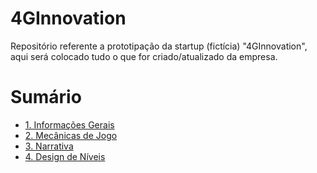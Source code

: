 # 4GInnovation
Repositório referente a prototipação da startup (fictícia) "4GInnovation", aqui será colocado tudo o que for criado/atualizado da empresa.

<h1>Sumário</h1>

- [1. Informações Gerais](https://github.com/giovannasantt/4GInnovation/wiki/1.-Informa%C3%A7%C3%B5es-Gerais)
- [2. Mecânicas de Jogo](https://github.com/giovannasantt/4GInnovation/wiki/2.-Mec%C3%A2nicas-de-Jogo)
- [3. Narrativa](https://github.com/giovannasantt/4GInnovation/wiki/3.-Narrativa)
- [4. Design de Níveis](https://github.com/giovannasantt/4GInnovation/wiki/4.-Design-de-N%C3%ADveis)
